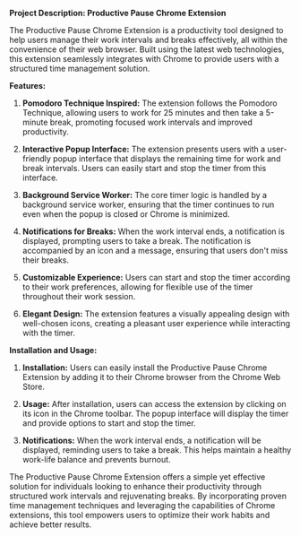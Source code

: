 **Project Description: Productive Pause Chrome Extension**

The Productive Pause Chrome Extension is a productivity tool designed to help users manage their work intervals and breaks effectively, all within the convenience of their web browser. Built using the latest web technologies, this extension seamlessly integrates with Chrome to provide users with a structured time management solution.

**Features:**

1. **Pomodoro Technique Inspired:** The extension follows the Pomodoro Technique, allowing users to work for 25 minutes and then take a 5-minute break, promoting focused work intervals and improved productivity.

2. **Interactive Popup Interface:** The extension presents users with a user-friendly popup interface that displays the remaining time for work and break intervals. Users can easily start and stop the timer from this interface.

3. **Background Service Worker:** The core timer logic is handled by a background service worker, ensuring that the timer continues to run even when the popup is closed or Chrome is minimized.

4. **Notifications for Breaks:** When the work interval ends, a notification is displayed, prompting users to take a break. The notification is accompanied by an icon and a message, ensuring that users don't miss their breaks.

5. **Customizable Experience:** Users can start and stop the timer according to their work preferences, allowing for flexible use of the timer throughout their work session.

6. **Elegant Design:** The extension features a visually appealing design with well-chosen icons, creating a pleasant user experience while interacting with the timer.

**Installation and Usage:**

1. **Installation:** Users can easily install the Productive Pause Chrome Extension by adding it to their Chrome browser from the Chrome Web Store.

2. **Usage:** After installation, users can access the extension by clicking on its icon in the Chrome toolbar. The popup interface will display the timer and provide options to start and stop the timer.

3. **Notifications:** When the work interval ends, a notification will be displayed, reminding users to take a break. This helps maintain a healthy work-life balance and prevents burnout.

The Productive Pause Chrome Extension offers a simple yet effective solution for individuals looking to enhance their productivity through structured work intervals and rejuvenating breaks. By incorporating proven time management techniques and leveraging the capabilities of Chrome extensions, this tool empowers users to optimize their work habits and achieve better results.
